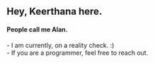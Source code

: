 <h2>Hey, Keerthana here.</h2>   
<h4>People call me Alan.</h4>      
<p>- I am currently, on a reality check. :)<br>- If you are a programmer, feel free to reach out.</p>      
<!---        
keerthana5958v/keerthana5958v is a ✨ special ✨ repository because its `README.md` (this file) appears on your GitHub profile. 
You can click the Preview link to take a look at your changes.   
---> 
   
